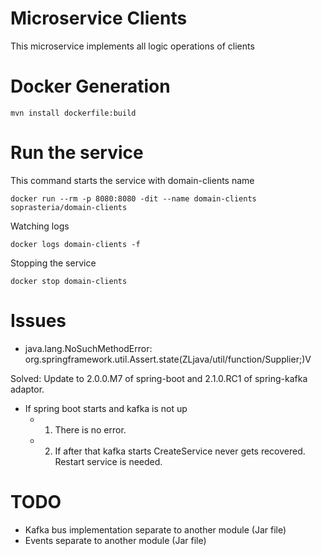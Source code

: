 # Microservice Clients

This microservice implements all logic operations of clients
  

# Docker Generation

```
mvn install dockerfile:build
```

# Run the service

This command starts the service with domain-clients name

```
docker run --rm -p 8080:8080 -dit --name domain-clients soprasteria/domain-clients
```

Watching logs

```
docker logs domain-clients -f
```

Stopping the service

```
docker stop domain-clients
```

# Issues

- java.lang.NoSuchMethodError: org.springframework.util.Assert.state(ZLjava/util/function/Supplier;)V

Solved: Update to 2.0.0.M7 of spring-boot and 2.1.0.RC1 of spring-kafka adaptor.

- If spring boot starts and kafka is not up
    - 1. There is no error.
    - 2. If after that kafka starts CreateService never gets recovered. Restart service is needed.

# TODO

- Kafka bus implementation separate to another module (Jar file)
- Events separate to another module (Jar file)